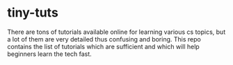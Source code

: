 # tiny-tuts

There are tons of tutorials available online for learning various cs topics, but a lot of them are very detailed thus confusing and boring. This repo contains the list of tutorials which are sufficient and which will help beginners learn the tech fast.

# 

